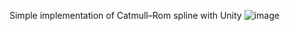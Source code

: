Simple implementation of Catmull–Rom spline with Unity
![image](https://user-images.githubusercontent.com/26865534/116872099-47fc2480-ac50-11eb-94e5-f37a57ca9fcf.png)
